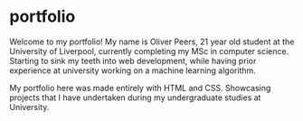 # portfolio

Welcome to my portfolio! My name is Oliver Peers, 21 year old student at the University of Liverpool, currently completing my MSc in computer science. Starting to sink my teeth into web development, while having prior experience at university working on a machine learning algorithm.

My portfolio here was made entirely with HTML and CSS. Showcasing projects that I have undertaken during my undergraduate studies at University.